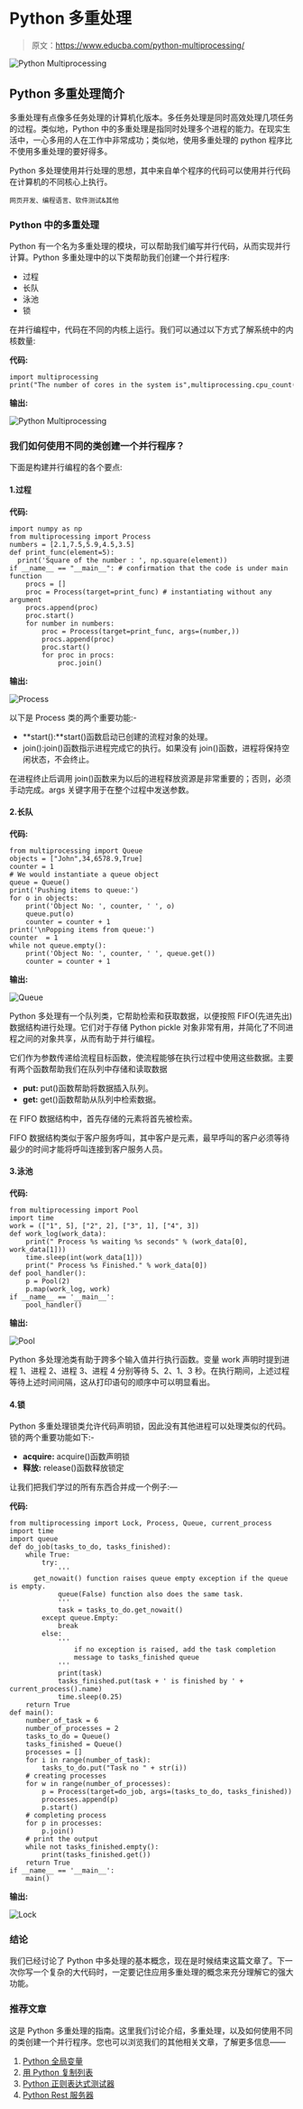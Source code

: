 # Python 多重处理

> 原文：<https://www.educba.com/python-multiprocessing/>

![Python Multiprocessing ](img/4d6b3394f5dbcda77f37126bdc0fc62c.png)



## Python 多重处理简介

多重处理有点像多任务处理的计算机化版本。多任务处理是同时高效处理几项任务的过程。类似地，Python 中的多重处理是指同时处理多个进程的能力。在现实生活中，一心多用的人在工作中非常成功；类似地，使用多重处理的 python 程序比不使用多重处理的要好得多。

Python 多处理使用并行处理的思想，其中来自单个程序的代码可以使用并行代码在计算机的不同核心上执行。

<small>网页开发、编程语言、软件测试&其他</small>

### Python 中的多重处理

Python 有一个名为多重处理的模块，可以帮助我们编写并行代码，从而实现并行计算。Python 多重处理中的以下类帮助我们创建一个并行程序:

*   过程
*   长队
*   泳池
*   锁

在并行编程中，代码在不同的内核上运行。我们可以通过以下方式了解系统中的内核数量:

**代码:**

```
import multiprocessing
print("The number of cores in the system is",multiprocessing.cpu_count())
```

**输出:**

![Python Multiprocessing](img/51f48cde79c6836a4fde851ba105d19f.png)



### 我们如何使用不同的类创建一个并行程序？

下面是构建并行编程的各个要点:

#### 1.过程

**代码:**

```
import numpy as np
from multiprocessing import Process
numbers = [2.1,7.5,5.9,4.5,3.5]
def print_func(element=5):
  print('Square of the number : ', np.square(element))
if __name__ == "__main__": # confirmation that the code is under main function
    procs = []
    proc = Process(target=print_func) # instantiating without any argument
    procs.append(proc)
    proc.start()
    for number in numbers:
        proc = Process(target=print_func, args=(number,))
        procs.append(proc)
        proc.start()
        for proc in procs:
            proc.join()
```

**输出:**

![ Process](img/62c4ecef7d4908f0453f3e54f303ef5d.png)



以下是 Process 类的两个重要功能:-

*   **start():**start()函数启动已创建的流程对象的处理。
*   join():join()函数指示进程完成它的执行。如果没有 join()函数，进程将保持空闲状态，不会终止。

在进程终止后调用 join()函数来为以后的进程释放资源是非常重要的；否则，必须手动完成。args 关键字用于在整个过程中发送参数。

#### 2.长队

**代码:**

```
from multiprocessing import Queue
objects = ["John",34,6578.9,True]
counter = 1
# We would instantiate a queue object
queue = Queue()
print('Pushing items to queue:')
for o in objects:
    print('Object No: ', counter, ' ', o)
    queue.put(o)
    counter = counter + 1
print('\nPopping items from queue:')
counter  = 1
while not queue.empty():
    print('Object No: ', counter, ' ', queue.get())
    counter = counter + 1
```

**输出:**

![Queue](img/89c161a143d45147e0b746bae2519976.png)



Python 多处理有一个队列类，它帮助检索和获取数据，以便按照 FIFO(先进先出)数据结构进行处理。它们对于存储 Python pickle 对象非常有用，并简化了不同进程之间的对象共享，从而有助于并行编程。

它们作为参数传递给流程目标函数，使流程能够在执行过程中使用这些数据。主要有两个函数帮助我们在队列中存储和读取数据

*   **put:** put()函数帮助将数据插入队列。
*   **get:** get()函数帮助从队列中检索数据。

在 FIFO 数据结构中，首先存储的元素将首先被检索。

FIFO 数据结构类似于客户服务呼叫，其中客户是元素，最早呼叫的客户必须等待最少的时间才能将呼叫连接到客户服务人员。

#### 3.泳池

**代码:**

```
from multiprocessing import Pool
import time
work = (["1", 5], ["2", 2], ["3", 1], ["4", 3])
def work_log(work_data):
    print(" Process %s waiting %s seconds" % (work_data[0], work_data[1]))
    time.sleep(int(work_data[1]))
    print(" Process %s Finished." % work_data[0])
def pool_handler():
    p = Pool(2)
    p.map(work_log, work)
if __name__ == '__main__':
    pool_handler()
```

**输出:**

![Pool](img/bec53e9d4dbaa0f7f303e157503f9bbc.png)



Python 多处理池类有助于跨多个输入值并行执行函数。变量 work 声明时提到进程 1、进程 2、进程 3、进程 4 分别等待 5、2、1、3 秒。在执行期间，上述过程等待上述时间间隔，这从打印语句的顺序中可以明显看出。

#### 4.锁

Python 多重处理锁类允许代码声明锁，因此没有其他进程可以处理类似的代码。锁的两个重要功能如下:-

*   **acquire:** acquire()函数声明锁
*   **释放:** release()函数释放锁定

让我们把我们学过的所有东西合并成一个例子:—

**代码:**

```
from multiprocessing import Lock, Process, Queue, current_process
import time
import queue
def do_job(tasks_to_do, tasks_finished):
    while True:
        try:
            '''
      get_nowait() function raises queue empty exception if the queue is empty. 
            queue(False) function also does the same task.
            '''
            task = tasks_to_do.get_nowait()
        except queue.Empty:
            break
        else:
            '''
                if no exception is raised, add the task completion 
                message to tasks_finished queue
            '''
            print(task)
            tasks_finished.put(task + ' is finished by ' + current_process().name)
            time.sleep(0.25)
    return True
def main():
    number_of_task = 6
    number_of_processes = 2
    tasks_to_do = Queue()
    tasks_finished = Queue()
    processes = []
    for i in range(number_of_task):
        tasks_to_do.put("Task no " + str(i))
    # creating processes
    for w in range(number_of_processes):
        p = Process(target=do_job, args=(tasks_to_do, tasks_finished))
        processes.append(p)
        p.start()
    # completing process
    for p in processes:
        p.join()
    # print the output
    while not tasks_finished.empty():
        print(tasks_finished.get())
    return True
if __name__ == '__main__':
    main()
```

**输出:**

![Lock](img/7188f6e88b259d2ac774cd58b002a33c.png)



### 结论

我们已经讨论了 Python 中多处理的基本概念，现在是时候结束这篇文章了。下一次你写一个复杂的大代码时，一定要记住应用多重处理的概念来充分理解它的强大功能。

### 推荐文章

这是 Python 多重处理的指南。这里我们讨论介绍，多重处理，以及如何使用不同的类创建一个并行程序。您也可以浏览我们的其他相关文章，了解更多信息——

1.  [Python 全局变量](https://www.educba.com/python-global-variable/)
2.  [用 Python 复制列表](https://www.educba.com/copy-list-in-python/)
3.  [Python 正则表达式测试器](https://www.educba.com/python-regex-tester/)
4.  [Python Rest 服务器](https://www.educba.com/python-rest-server/)





